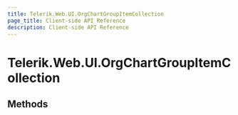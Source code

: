 ```yaml
---
title: Telerik.Web.UI.OrgChartGroupItemCollection
page_title: Client-side API Reference
description: Client-side API Reference
---
```


# Telerik.Web.UI.OrgChartGroupItemCollection  

## Methods


